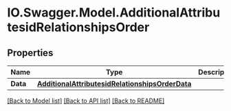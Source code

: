 # IO.Swagger.Model.AdditionalAttributesidRelationshipsOrder
## Properties

Name | Type | Description | Notes
------------ | ------------- | ------------- | -------------
**Data** | [**AdditionalAttributesidRelationshipsOrderData**](AdditionalAttributesidRelationshipsOrderData.md) |  | [optional] 

[[Back to Model list]](../README.md#documentation-for-models) [[Back to API list]](../README.md#documentation-for-api-endpoints) [[Back to README]](../README.md)

